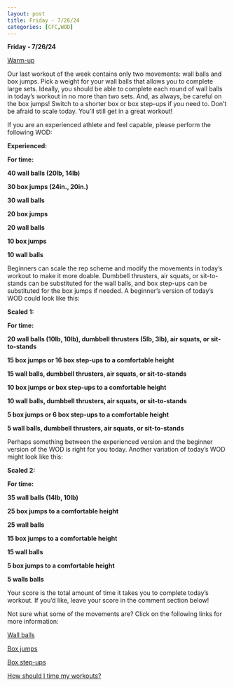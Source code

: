 ```yaml
---
layout: post
title: Friday - 7/26/24
categories: [CFC,WOD]
---
```

**Friday - 7/26/24**

[Warm-up](https://www.communityfitness.club/post/basic-full-body-warm-up)

Our last workout of the week contains only two movements: wall balls and box jumps. Pick a weight for your wall balls that allows you to complete large sets. Ideally, you should be able to complete each round of wall balls in today’s workout in no more than two sets. And, as always, be careful on the box jumps! Switch to a shorter box or box step-ups if you need to. Don’t be afraid to scale today. You’ll still get in a great workout! 

If you are an experienced athlete and feel capable, please perform the following WOD:

**Experienced:**

**For time:**

**40 wall balls (20lb, 14lb)**

**30 box jumps (24in., 20in.)**

**30 wall balls**

**20 box jumps**

**20 wall balls**

**10 box jumps**

**10 wall balls**

Beginners can scale the rep scheme and modify the movements in today’s workout to make it more doable. Dumbbell thrusters, air squats, or sit-to-stands can be substituted for the wall balls, and box step-ups can be substituted for the box jumps if needed. A beginner’s version of today’s WOD could look like this:

**Scaled 1:**

**For time:**

**20 wall balls (10lb, 10lb), dumbbell thrusters (5lb, 3lb), air squats, or sit-to-stands**

**15 box jumps or 16 box step-ups to a comfortable height**

**15 wall balls, dumbbell thrusters, air squats, or sit-to-stands**

**10 box jumps or box step-ups to a comfortable height**

**10 wall balls, dumbbell thrusters, air squats, or sit-to-stands**

**5 box jumps or 6 box step-ups to a comfortable height**

**5 wall balls, dumbbell thrusters, air squats, or sit-to-stands**

Perhaps something between the experienced version and the beginner version of the WOD is right for you today. Another variation of today’s WOD might look like this:

**Scaled 2:**

**For time:**

**35 wall balls (14lb, 10lb)**

**25 box jumps to a comfortable height**

**25 wall balls**

**15 box jumps to a comfortable height**

**15 wall balls**

**5 box jumps to a comfortable height**

**5 walls balls**

Your score is the total amount of time it takes you to complete today’s workout. If you’d like, leave your score in the comment section below!

Not sure what some of the movements are? Click on the following links for more information:

[Wall balls](https://www.communityfitness.club/post/wall-balls) 

[Box jumps](https://www.communityfitness.club/post/box-jumps)

[Box step-ups](https://www.youtube.com/watch?v=5qjqDHOUh-A)

[How should I time my workouts?](https://www.communityfitness.club/post/how-should-i-time-my-workouts)
